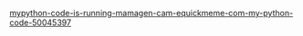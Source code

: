 [mypython-code-is-running-mamagen-cam-equickmeme-com-my-python-code-50045397](https://user-images.githubusercontent.com/96077446/189985634-933e12a3-bc96-4ed1-a552-a71136fe39b7.jpg)
